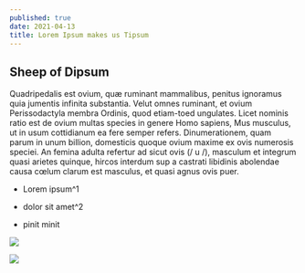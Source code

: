 ```yaml
---
published: true
date: 2021-04-13
title: Lorem Ipsum makes us Tipsum
---
```

## Sheep of Dipsum

Quadripedalis est ovium, quæ ruminant mammalibus, penitus ignoramus quia jumentis infinita substantia. Velut omnes ruminant, et ovium Perissodactyla membra Ordinis, quod etiam-toed ungulates. Licet nominis ratio est de ovium multas species in genere Homo sapiens, Mus musculus, ut in usum cottidianum ea fere semper refers. Dinumerationem, quam parum in unum billion, domesticis quoque ovium maxime ex ovis numerosis speciei. An femina adulta refertur ad sicut ovis (/ u /), masculum et integrum quasi arietes quinque, hircos interdum sup a castrati libidinis abolendae causa cœlum clarum est masculus, et quasi agnus ovis puer.

*   Lorem ipsum^1
    
*   dolor sit amet^2
*   pinit minit

![](https://res.cloudinary.com/dklongley/image/upload/w_400/borrego.jpg)

![](/images/dream_1z59te5hq0i.jpg)